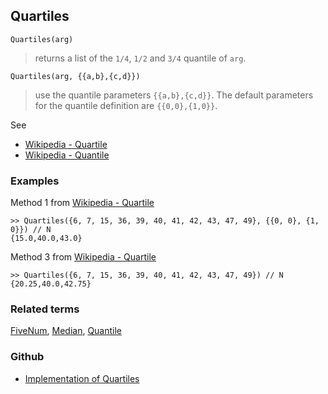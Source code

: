 ## Quartiles

```
Quartiles(arg)
```

> returns a list of the `1/4`, `1/2` and `3/4` quantile of `arg`. 

```
Quartiles(arg, {{a,b},{c,d}})
```

> use the quantile parameters `{{a,b},{c,d}}`. The default parameters for the quantile definition are `{{0,0},{1,0}}`. 

See
* [Wikipedia - Quartile](https://en.wikipedia.org/wiki/Quartile)
* [Wikipedia - Quantile](https://en.wikipedia.org/wiki/Quantile)

### Examples

Method 1 from [Wikipedia - Quartile](https://en.wikipedia.org/wiki/Quartile)

```
>> Quartiles({6, 7, 15, 36, 39, 40, 41, 42, 43, 47, 49}, {{0, 0}, {1, 0}}) // N 
{15.0,40.0,43.0} 
```

Method 3 from [Wikipedia - Quartile](https://en.wikipedia.org/wiki/Quartile)

```
>> Quartiles({6, 7, 15, 36, 39, 40, 41, 42, 43, 47, 49}) // N 
{20.25,40.0,42.75}		
```

### Related terms

[FiveNum](FiveNum.md), [Median](Median.md), [Quantile](Quantile.md) 

### Github

* [Implementation of Quartiles](https://github.com/axkr/symja_android_library/blob/master/symja_android_library/matheclipse-core/src/main/java/org/matheclipse/core/builtin/StatisticsFunctions.java#L5842) 
